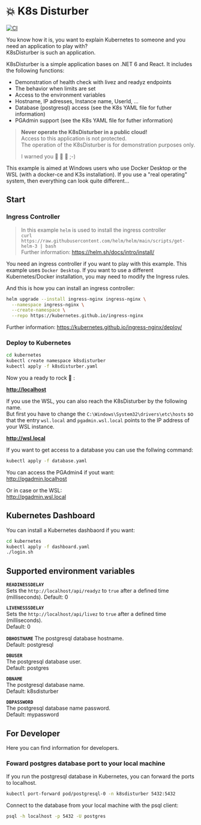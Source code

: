 # :boom: K8s Disturber

[![CI](https://github.com/marklechtermann/k8sdisturber/actions/workflows/ci.yaml/badge.svg)](https://github.com/marklechtermann/k8sdisturber/actions/workflows/ci.yaml)

You know how it is, you want to explain Kubernetes to someone and you need an application to play with?  
K8sDisturber is such an application.

K8sDisturber is a simple application bases on .NET 6 and React.
It includes the following functions:

- Demonstration of health check with livez and readyz endpoints
- The behavior when limits are set
- Access to the environment variables
- Hostname, IP adresses, Instance name, UserId, ...
- Database (postgresql) access (see the K8s YAML file for futher information)
- PGAdmin support (see the K8s YAML file for futher information)

> **Never operate the K8sDisturber in a public cloud!**  
> Access to this application is not protected.  
> The operation of the K8sDisturber is for demonstration purposes only.
>
> I warned you :see_no_evil: :hear_no_evil: :speak_no_evil: ;-)

This example is aimed at Windows users who use Docker Desktop or the WSL (with a docker-ce and K3s installation).
If you use a "real operating" system, then everything can look quite different...

## Start

### Ingress Controller

> In this example `helm` is used to install the ingress controller  
> `curl https://raw.githubusercontent.com/helm/helm/main/scripts/get-helm-3 | bash`  
> Further information: <https://helm.sh/docs/intro/install/>

You need an ingress controller if you want to play with this example.
This example uses `Docker Desktop`. If you want to use a different Kubernetes/Docker installation, you may need to modify the Ingress rules.

And this is how you can install an ingress controller:

```bash
helm upgrade --install ingress-nginx ingress-nginx \
  --namespace ingress-nginx \
  --create-namespace \
  --repo https://kubernetes.github.io/ingress-nginx 
```

Further information: <https://kubernetes.github.io/ingress-nginx/deploy/>

### Deploy to Kubernetes

```bash
cd kubernetes
kubectl create namespace k8sdisturber
kubectl apply -f k8sdisturber.yaml
```

Now you a ready to rock :metal: :  

**<http://localhost>**

If you use the WSL, you can also reach the K8sDisturber by the following name.  
But first you have to change the `C:\Windows\System32\drivers\etc\hosts` so that the entry `wsl.local` and `pgadmin.wsl.local` points to the IP address of your WSL instance.

**<http://wsl.local>**

If you want to get access to a database you can use the follwing command:

```bash
kubectl apply -f database.yaml
```

You can access the PGAdmin4 if yout want:  
<http://pgadmin.localhost>

Or in case or the WSL:  
<http://pgadmin.wsl.local>

## Kubernetes Dashboard

You can install a Kubernetes dashbaord if you want:  

```bash
cd kubernetes
kubectl apply -f dashboard.yaml
./login.sh
```

## Supported environment variables

**`READINESSDELAY`**  
Sets the `http://localhost/api/readyz` to `true` after a defined time (milliseconds).
Default: 0

**`LIVENESSSDELAY`**  
Sets the `http://localhost/api/livez` to `true` after a defined time (milliseconds).  
Default: 0

**`DBHOSTNAME`**
The postgresql database hostname.  
Default: postgresql

**`DBUSER`**  
The postgresql database user.  
Default: postgres

**`DBNAME`**  
The postgresql database name.  
Default: k8sdisturber

**`DBPASSWORD`**  
The postgresql database name password.  
Default: mypassword

## For Developer

Here you can find information for developers.

### Foward postgres database port to your local machine

If you run the postgresql database in Kubernetes, you can forward the ports to localhost.

```bash
kubectl port-forward pod/postgresql-0 -n k8sdisturber 5432:5432
```

Connect to the database from your local machine with the psql client:

```bash
psql -h localhost -p 5432 -U postgres
```
